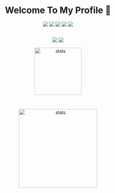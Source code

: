 
<h1 align="center">Welcome To My Profile 👋</h1>
<p align="center">
  <a href="https://discord.com/users/257307300400726019" target"blank_"><img src="https://img.shields.io/badge/Discord%20-7289DA.svg?&style=for-the-badge&logo=discord&logoColor=white"></a>
  <a href="https://open.spotify.com/user/215vk47kvr3j6mwvweq4m5z6i" target"blank_"><img src="https://img.shields.io/badge/Spotify%20-1ed760.svg?&style=for-the-badge&logo=spotify&logoColor=white"></a>
  <a href="https://www.reddit.com/user/BilalTaner" target"blank_"><img src="https://img.shields.io/badge/reddit%20-ff3b00.svg?&style=for-the-badge&logo=reddit&logoColor=white"></a>
  <a href="https://www.instagram.com/bbilaltanerr/" target"blank_"><img src="https://img.shields.io/badge/INSTAGRAM%20-DC3175.svg?&style=for-the-badge&logo=instagram&logoColor=white"></a>
  <a href="https://github.com/BilalTaner" target"blank_"><img src="https://img.shields.io/badge/GitHub%20-191717.svg?&style=for-the-badge&logo=github&logoColor=white"></a>
</p>
<p align="center"> 
  <br><img src = "https://img.shields.io/github/followers/BilalTaner?color=Green&label=Follower&logo=Github%20takip%C3%A7isi&style=for-the-badge">
<img src = "https://img.shields.io/github/stars/BilalTaner?label=Stars&style=for-the-badge"></br></p>
<p align="center">
<img src="https://github-readme-stats.vercel.app/api/top-langs/?username=BilalTaner&show_icons=true&theme=dark" width="%100" height="150px" alt="stats" />
 </p>
<br/>
<p align="center">
  
  <img src="https://github-readme-stats.vercel.app/api?username=BilalTaner&count_private=true&show_icons=true&theme=dark&hide_border=true" width="%100" height="250px" alt="stats" />
</p>

